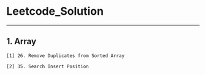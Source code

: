 # Leetcode_Solution
---
## 1. Array

    [1] 26. Remove Duplicates from Sorted Array

    [2] 35. Search Insert Position